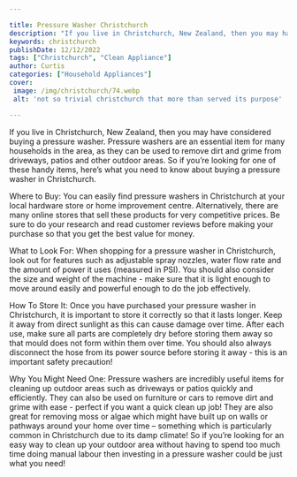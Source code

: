 ```yaml
---

title: Pressure Washer Christchurch
description: "If you live in Christchurch, New Zealand, then you may have considered buying a pressure washer. Pressure washers are an essential...see more detail"
keywords: christchurch
publishDate: 12/12/2022
tags: ["Christchurch", "Clean Appliance"]
author: Curtis
categories: ["Household Appliances"]
cover: 
 image: /img/christchurch/74.webp
 alt: 'not so trivial christchurch that more than served its purpose'

---
```


If you live in Christchurch, New Zealand, then you may have considered buying a pressure washer. Pressure washers are an essential item for many households in the area, as they can be used to remove dirt and grime from driveways, patios and other outdoor areas. So if you’re looking for one of these handy items, here’s what you need to know about buying a pressure washer in Christchurch.

Where to Buy: 
You can easily find pressure washers in Christchurch at your local hardware store or home improvement centre. Alternatively, there are many online stores that sell these products for very competitive prices. Be sure to do your research and read customer reviews before making your purchase so that you get the best value for money. 

What to Look For: 
When shopping for a pressure washer in Christchurch, look out for features such as adjustable spray nozzles, water flow rate and the amount of power it uses (measured in PSI). You should also consider the size and weight of the machine - make sure that it is light enough to move around easily and powerful enough to do the job effectively. 

How To Store It: 
Once you have purchased your pressure washer in Christchurch, it is important to store it correctly so that it lasts longer. Keep it away from direct sunlight as this can cause damage over time. After each use, make sure all parts are completely dry before storing them away so that mould does not form within them over time. You should also always disconnect the hose from its power source before storing it away - this is an important safety precaution! 

Why You Might Need One: 
Pressure washers are incredibly useful items for cleaning up outdoor areas such as driveways or patios quickly and efficiently. They can also be used on furniture or cars to remove dirt and grime with ease - perfect if you want a quick clean up job! They are also great for removing moss or algae which might have built up on walls or pathways around your home over time – something which is particularly common in Christchurch due to its damp climate! So if you’re looking for an easy way to clean up your outdoor area without having to spend too much time doing manual labour then investing in a pressure washer could be just what you need!
